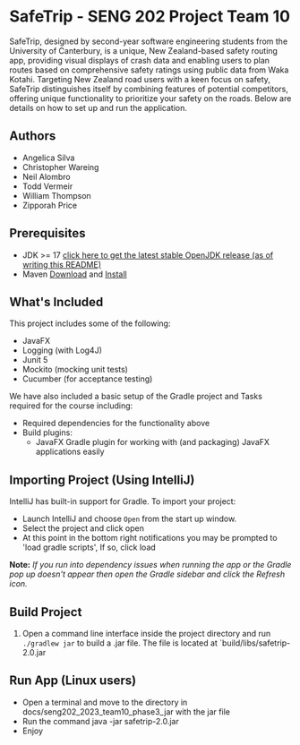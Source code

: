 # SafeTrip - SENG 202 Project Team 10
SafeTrip, designed by second-year software engineering students from the University of Canterbury, is a unique, New Zealand-based safety routing app, providing visual displays of crash data and enabling users to plan routes based on comprehensive safety ratings using public data from Waka Kotahi. Targeting New Zealand road users with a keen focus on safety, SafeTrip distinguishes itself by combining features of potential competitors, offering unique functionality to prioritize your safety on the roads. Below are details on how to set up and run the application.

## Authors
- Angelica Silva
- Christopher Wareing
- Neil Alombro
- Todd Vermeir
- William Thompson
- Zipporah Price

## Prerequisites
- JDK >= 17 [click here to get the latest stable OpenJDK release (as of writing this README)](https://jdk.java.net/18/)
- Maven [Download](https://gradle.org/releases/) and [Install](https://gradle.org/install/)


## What's Included
This project includes some of the following:
- JavaFX
- Logging (with Log4J)
- Junit 5
- Mockito (mocking unit tests)
- Cucumber (for acceptance testing)

We have also included a basic setup of the Gradle project and Tasks required for the course including:
- Required dependencies for the functionality above
- Build plugins:
    - JavaFX Gradle plugin for working with (and packaging) JavaFX applications easily


## Importing Project (Using IntelliJ)
IntelliJ has built-in support for Gradle. To import your project:

- Launch IntelliJ and choose `Open` from the start up window.
- Select the project and click open
- At this point in the bottom right notifications you may be prompted to 'load gradle scripts', If so, click load

**Note:** *If you run into dependency issues when running the app or the Gradle pop up doesn't appear then open the Gradle sidebar and click the Refresh icon.*

## Build Project 
1. Open a command line interface inside the project directory and run `./gradlew jar` to build a .jar file. The file is located at `build/libs/safetrip-2.0.jar

## Run App (Linux users)
- Open a terminal and move to the directory in docs/seng202_2023_team10_phase3_jar with the jar file
- Run the command java -jar safetrip-2.0.jar
- Enjoy

